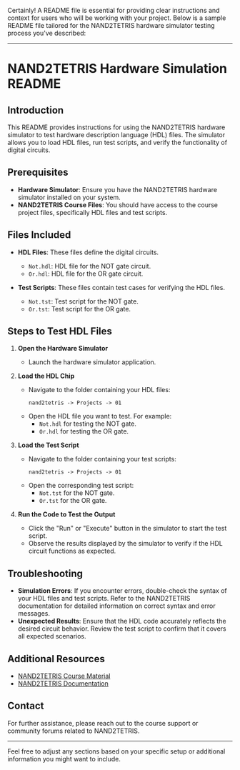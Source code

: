 Certainly! A README file is essential for providing clear instructions and context for users who will be working with your project. Below is a sample README file tailored for the NAND2TETRIS hardware simulator testing process you've described:

---

# NAND2TETRIS Hardware Simulation README

## Introduction

This README provides instructions for using the NAND2TETRIS hardware simulator to test hardware description language (HDL) files. The simulator allows you to load HDL files, run test scripts, and verify the functionality of digital circuits.

## Prerequisites

- **Hardware Simulator**: Ensure you have the NAND2TETRIS hardware simulator installed on your system.
- **NAND2TETRIS Course Files**: You should have access to the course project files, specifically HDL files and test scripts.

## Files Included

- **HDL Files**: These files define the digital circuits.
  - `Not.hdl`: HDL file for the NOT gate circuit.
  - `Or.hdl`: HDL file for the OR gate circuit.

- **Test Scripts**: These files contain test cases for verifying the HDL files.
  - `Not.tst`: Test script for the NOT gate.
  - `Or.tst`: Test script for the OR gate.

## Steps to Test HDL Files

1. **Open the Hardware Simulator**
   - Launch the hardware simulator application.

2. **Load the HDL Chip**
   - Navigate to the folder containing your HDL files:
     ```
     nand2tetris -> Projects -> 01
     ```
   - Open the HDL file you want to test. For example:
     - `Not.hdl` for testing the NOT gate.
     - `Or.hdl` for testing the OR gate.

3. **Load the Test Script**
   - Navigate to the folder containing your test scripts:
     ```
     nand2tetris -> Projects -> 01
     ```
   - Open the corresponding test script:
     - `Not.tst` for the NOT gate.
     - `Or.tst` for the OR gate.

4. **Run the Code to Test the Output**
   - Click the "Run" or "Execute" button in the simulator to start the test script.
   - Observe the results displayed by the simulator to verify if the HDL circuit functions as expected.

## Troubleshooting

- **Simulation Errors**: If you encounter errors, double-check the syntax of your HDL files and test scripts. Refer to the NAND2TETRIS documentation for detailed information on correct syntax and error messages.
- **Unexpected Results**: Ensure that the HDL code accurately reflects the desired circuit behavior. Review the test script to confirm that it covers all expected scenarios.

## Additional Resources

- [NAND2TETRIS Course Material](https://www.nand2tetris.org/)
- [NAND2TETRIS Documentation](https://www.nand2tetris.org/)

## Contact

For further assistance, please reach out to the course support or community forums related to NAND2TETRIS.

---

Feel free to adjust any sections based on your specific setup or additional information you might want to include.
